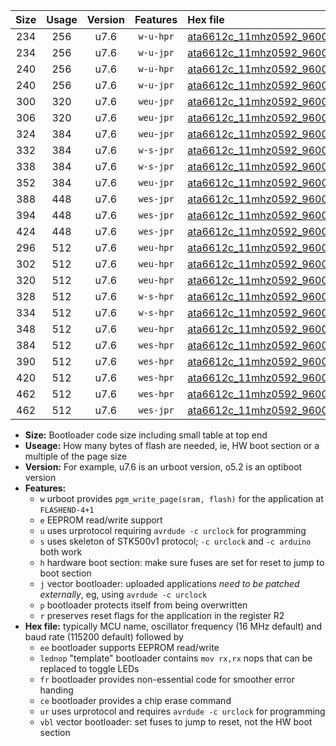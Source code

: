 |Size|Usage|Version|Features|Hex file|
|:-:|:-:|:-:|:-:|:--|
|234|256|u7.6|`w-u-hpr`|[ata6612c_11mhz0592_9600bps_ur.hex](https://raw.githubusercontent.com/stefanrueger/urboot/main//ata6612c_11mhz0592_9600bps_ur.hex)|
|234|256|u7.6|`w-u-jpr`|[ata6612c_11mhz0592_9600bps_ur_vbl.hex](https://raw.githubusercontent.com/stefanrueger/urboot/main//ata6612c_11mhz0592_9600bps_ur_vbl.hex)|
|240|256|u7.6|`w-u-hpr`|[ata6612c_11mhz0592_9600bps_lednop_ur.hex](https://raw.githubusercontent.com/stefanrueger/urboot/main//ata6612c_11mhz0592_9600bps_lednop_ur.hex)|
|240|256|u7.6|`w-u-jpr`|[ata6612c_11mhz0592_9600bps_lednop_ur_vbl.hex](https://raw.githubusercontent.com/stefanrueger/urboot/main//ata6612c_11mhz0592_9600bps_lednop_ur_vbl.hex)|
|300|320|u7.6|`weu-jpr`|[ata6612c_11mhz0592_9600bps_ee_ur_vbl.hex](https://raw.githubusercontent.com/stefanrueger/urboot/main//ata6612c_11mhz0592_9600bps_ee_ur_vbl.hex)|
|306|320|u7.6|`weu-jpr`|[ata6612c_11mhz0592_9600bps_ee_lednop_ur_vbl.hex](https://raw.githubusercontent.com/stefanrueger/urboot/main//ata6612c_11mhz0592_9600bps_ee_lednop_ur_vbl.hex)|
|324|384|u7.6|`weu-jpr`|[ata6612c_11mhz0592_9600bps_ee_lednop_fr_ur_vbl.hex](https://raw.githubusercontent.com/stefanrueger/urboot/main//ata6612c_11mhz0592_9600bps_ee_lednop_fr_ur_vbl.hex)|
|332|384|u7.6|`w-s-jpr`|[ata6612c_11mhz0592_9600bps_vbl.hex](https://raw.githubusercontent.com/stefanrueger/urboot/main//ata6612c_11mhz0592_9600bps_vbl.hex)|
|338|384|u7.6|`w-s-jpr`|[ata6612c_11mhz0592_9600bps_lednop_vbl.hex](https://raw.githubusercontent.com/stefanrueger/urboot/main//ata6612c_11mhz0592_9600bps_lednop_vbl.hex)|
|352|384|u7.6|`weu-jpr`|[ata6612c_11mhz0592_9600bps_ee_lednop_fr_ce_ur_vbl.hex](https://raw.githubusercontent.com/stefanrueger/urboot/main//ata6612c_11mhz0592_9600bps_ee_lednop_fr_ce_ur_vbl.hex)|
|388|448|u7.6|`wes-jpr`|[ata6612c_11mhz0592_9600bps_ee_vbl.hex](https://raw.githubusercontent.com/stefanrueger/urboot/main//ata6612c_11mhz0592_9600bps_ee_vbl.hex)|
|394|448|u7.6|`wes-jpr`|[ata6612c_11mhz0592_9600bps_ee_lednop_vbl.hex](https://raw.githubusercontent.com/stefanrueger/urboot/main//ata6612c_11mhz0592_9600bps_ee_lednop_vbl.hex)|
|424|448|u7.6|`wes-jpr`|[ata6612c_11mhz0592_9600bps_ee_lednop_fr_vbl.hex](https://raw.githubusercontent.com/stefanrueger/urboot/main//ata6612c_11mhz0592_9600bps_ee_lednop_fr_vbl.hex)|
|296|512|u7.6|`weu-hpr`|[ata6612c_11mhz0592_9600bps_ee_ur.hex](https://raw.githubusercontent.com/stefanrueger/urboot/main//ata6612c_11mhz0592_9600bps_ee_ur.hex)|
|302|512|u7.6|`weu-hpr`|[ata6612c_11mhz0592_9600bps_ee_lednop_ur.hex](https://raw.githubusercontent.com/stefanrueger/urboot/main//ata6612c_11mhz0592_9600bps_ee_lednop_ur.hex)|
|320|512|u7.6|`weu-hpr`|[ata6612c_11mhz0592_9600bps_ee_lednop_fr_ur.hex](https://raw.githubusercontent.com/stefanrueger/urboot/main//ata6612c_11mhz0592_9600bps_ee_lednop_fr_ur.hex)|
|328|512|u7.6|`w-s-hpr`|[ata6612c_11mhz0592_9600bps.hex](https://raw.githubusercontent.com/stefanrueger/urboot/main//ata6612c_11mhz0592_9600bps.hex)|
|334|512|u7.6|`w-s-hpr`|[ata6612c_11mhz0592_9600bps_lednop.hex](https://raw.githubusercontent.com/stefanrueger/urboot/main//ata6612c_11mhz0592_9600bps_lednop.hex)|
|348|512|u7.6|`weu-hpr`|[ata6612c_11mhz0592_9600bps_ee_lednop_fr_ce_ur.hex](https://raw.githubusercontent.com/stefanrueger/urboot/main//ata6612c_11mhz0592_9600bps_ee_lednop_fr_ce_ur.hex)|
|384|512|u7.6|`wes-hpr`|[ata6612c_11mhz0592_9600bps_ee.hex](https://raw.githubusercontent.com/stefanrueger/urboot/main//ata6612c_11mhz0592_9600bps_ee.hex)|
|390|512|u7.6|`wes-hpr`|[ata6612c_11mhz0592_9600bps_ee_lednop.hex](https://raw.githubusercontent.com/stefanrueger/urboot/main//ata6612c_11mhz0592_9600bps_ee_lednop.hex)|
|420|512|u7.6|`wes-hpr`|[ata6612c_11mhz0592_9600bps_ee_lednop_fr.hex](https://raw.githubusercontent.com/stefanrueger/urboot/main//ata6612c_11mhz0592_9600bps_ee_lednop_fr.hex)|
|462|512|u7.6|`wes-hpr`|[ata6612c_11mhz0592_9600bps_ee_lednop_fr_ce.hex](https://raw.githubusercontent.com/stefanrueger/urboot/main//ata6612c_11mhz0592_9600bps_ee_lednop_fr_ce.hex)|
|462|512|u7.6|`wes-jpr`|[ata6612c_11mhz0592_9600bps_ee_lednop_fr_ce_vbl.hex](https://raw.githubusercontent.com/stefanrueger/urboot/main//ata6612c_11mhz0592_9600bps_ee_lednop_fr_ce_vbl.hex)|

- **Size:** Bootloader code size including small table at top end
- **Useage:** How many bytes of flash are needed, ie, HW boot section or a multiple of the page size
- **Version:** For example, u7.6 is an urboot version, o5.2 is an optiboot version
- **Features:**
  + `w` urboot provides `pgm_write_page(sram, flash)` for the application at `FLASHEND-4+1`
  + `e` EEPROM read/write support
  + `u` uses urprotocol requiring `avrdude -c urclock` for programming
  + `s` uses skeleton of STK500v1 protocol; `-c urclock` and `-c arduino` both work
  + `h` hardware boot section: make sure fuses are set for reset to jump to boot section
  + `j` vector bootloader: uploaded applications *need to be patched externally*, eg, using `avrdude -c urclock`
  + `p` bootloader protects itself from being overwritten
  + `r` preserves reset flags for the application in the register R2
- **Hex file:** typically MCU name, oscillator frequency (16 MHz default) and baud rate (115200 default) followed by
  + `ee` bootloader supports EEPROM read/write
  + `lednop` "template" bootloader contains `mov rx,rx` nops that can be replaced to toggle LEDs
  + `fr` bootloader provides non-essential code for smoother error handing
  + `ce` bootloader provides a chip erase command
  + `ur` uses urprotocol and requires `avrdude -c urclock` for programming
  + `vbl` vector bootloader: set fuses to jump to reset, not the HW boot section
